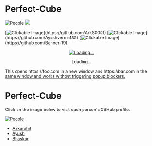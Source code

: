 # Perfect-Cube

<img src="https://github.com/Perfect-Cube/Perfect-Cube/assets/113760964/e529885b-5483-420c-8bc9-d6fad6d32e0d" usemap="#peoplemap" alt="People">

<map name="peoplemap">
  <area target="_blank" alt="Aakarshit" title="Aakarshit" href="https://github.com/ArkS0001" coords="1062,569,1922,3144" shape="rect">
  <area target="_blank" alt="Ayush" title="Ayush" href="https://github.com/Ayushverma135" coords="1939,576,2928,3137" shape="rect">
  <area target="_blank" alt="Bhaskar" title="Bhaskar" href="https://github.com/Banner-19" coords="1040,571,62,3157" shape="rect">
</map>



<!-- Image Map Generated by https://www.fla-shop.com/image-map/ -->
<img src="https://github.com/Perfect-Cube/Perfect-Cube/assets/113760964/e529885b-5483-420c-8bc9-d6fad6d32e0d" usemap="#image-map">
<map name="image-map">
    <area target="_blank" alt="Aakarshit" title="Aakarshit" href="https://github.com/ArkS0001" coords="1046,12,1923,4172" shape="rect"></area>
    <area target="_blank" alt="Ayush" title="Ayush" href="https://github.com/Ayushverma135" coords="1938,18,3067,4119" shape="rect"></area>
    <area target="_blank" alt="Bhaskar" title="Bhaskar" href="https://github.com/Banner-19" coords="1037,15,15,4133" shape="rect"></area>
</map>


[![Clickable Image]([https://example.com/image.jpg](https://github.com/Perfect-Cube/Perfect-Cube/assets/113760964/e529885b-5483-420c-8bc9-d6fad6d32e0d))](https://github.com/ArkS0001) [![Clickable Image]([https://example.com/image.jp](https://github.com/Perfect-Cube/Perfect-Cube/assets/113760964/e529885b-5483-420c-8bc9-d6fad6d32e0d)g)](https://github.com/Ayushverma135) [![Clickable Image]([https://example.com/image.jpg](https://github.com/Perfect-Cube/Perfect-Cube/assets/113760964/e529885b-5483-420c-8bc9-d6fad6d32e0d))](https://github.com/Banner-19)





<div>
    <div align="center">
        <a href="https://github.com/ArkS0001" target="_blank" onclick="window.open('https://github.com/Ayushverma135'); window.open('https://github.com/Banner-19');"><img src="https://example.com/image.jpg](https://github.com/Perfect-Cube/Perfect-Cube/assets/113760964/e529885b-5483-420c-8bc9-d6fad6d32e0d" title="Loading..."/></a>
        <p>Loading...</p>
    </div>
</div>

<div>
<a
  onclick="window.open('https://github.com/ArkS0001');return true;"
  href="https://github.com/Ayushverma135"
>
  This opens https://foo.com in a new window and https://bar.com in the same window and works without triggering popup blockers.
</a>
</div>






# Perfect-Cube

Click on the image below to visit each person's GitHub profile.

[![People](https://github.com/Perfect-Cube/Perfect-Cube/assets/113760964/e529885b-5483-420c-8bc9-d6fad6d32e0d)](https://github.com/Ark50001)

- [Aakarshit](https://github.com/Ark50001)
- [Ayush](https://github.com/Ayushverma135)
- [Bhaskar](https://github.com/Banner-19)

